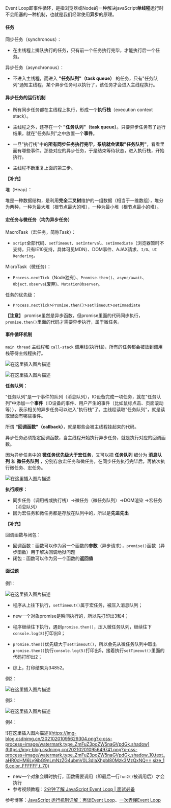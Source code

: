 Event Loop即事件循环，是指浏览器或Node的一种解决javaScript**单线程**运行时不会阻塞的一种机制，也就是我们经常使用**异步**的原理。

#### 任务
同步任务（synchronous）：
- 在主线程上排队执行的任务，只有前一个任务执行完毕，才能执行后一个任务。

异步任务（asynchronous）：
- 不进入主线程，而进入 **"任务队列"（task queue）** 的任务，只有"任务队列"通知主线程，某个异步任务可以执行了，该任务才会进入主线程执行。

#### 异步任务的运行机制
- 所有同步任务都在主线程上执行，形成一个**执行栈**（execution context stack）。

- 主线程之外，还存在一个 **"任务队列"（task queue）**。只要异步任务有了运行结果，就在"任务队列"之中放置一个**事件**。

- 一旦"执行栈"中的**所有同步任务执行完毕，系统就会读取"任务队列"**，看看里面有哪些事件。那些对应的异步任务，于是结束等待状态，进入执行栈，开始执行。

- 主线程不断重复上面的第三步。

**【补充】**

堆（Heap）：

堆是一种数据结构，是利用**完全二叉树**维护的一组数据（相当于一维数组），堆分为两种，一种为最大堆（根节点最大的堆），一种为最小堆（根节点最小的堆）。

#### 宏任务与微任务（均为异步任务）
MacroTask（宏任务，简称Task）：

- `script`全部代码、`setTimeout`、`setInterval`、`setImmediate`（浏览器暂时不支持，只有IE10支持，具体可见MDN）、DOM事件、AJAX请求、`I/O`、`UI Rendering`。


MicroTask（微任务）：

 - `Process.nextTick`（Node独有）、`Promise.then()`、`async/await`、`Object.observe`(废弃)、`MutationObserver`。


任务的优先级：

-  `Process.nextTick`>`Promise.then()`>`setTimeout`>`setImmediate`

**【注意】** promise虽然是异步函数，但promise里面的代码同步执行，`promise.then()`里面的代码才需要异步执行，属于微任务。

#### 事件循环机制
`main thread` 主线程和 `call-stack` 调用栈(执行栈)，所有的任务都会被放到调用栈等待主线程执行。

![在这里插入图片描述](https://img-blog.csdnimg.cn/20210201093030362.png?x-oss-process=image/watermark,type_ZmFuZ3poZW5naGVpdGk,shadow_10,text_aHR0cHM6Ly9ibG9nLmNzZG4ubmV0L3dlaXhpbl80Mzk3MzQxNQ==,size_16,color_FFFFFF,t_70)

![在这里插入图片描述](https://img-blog.csdnimg.cn/20210201093050923.png?x-oss-process=image/watermark,type_ZmFuZ3poZW5naGVpdGk,shadow_10,text_aHR0cHM6Ly9ibG9nLmNzZG4ubmV0L3dlaXhpbl80Mzk3MzQxNQ==,size_16,color_FFFFFF,t_70)

**任务队列：**

"任务队列"是一个事件的队列（消息队列），IO设备完成一项任务，就在"任务队列"中添加一个**事件**（IO设备的事件、用户产生的事件（比如鼠标点击、页面滚动等）），表示相关的异步任务可以进入"执行栈"了。主线程读取"任务队列"，就是读取里面有哪些事件。

所谓 **"回调函数"（callback）**，就是那些会被主线程挂起来的代码。

异步任务必须指定回调函数，当主线程开始执行异步任务，就是执行对应的回调函数。

因为异步任务中的 **微任务优先级大于宏任务**，又可以把 **任务队列** 细分为 **消息队列** 和 **微任务队列** ，分别存放宏任务和微任务，在同步任务执行完毕后，再依次执行微任务、宏任务。

![在这里插入图片描述](https://img-blog.csdnimg.cn/20210201094348881.png?x-oss-process=image/watermark,type_ZmFuZ3poZW5naGVpdGk,shadow_10,text_aHR0cHM6Ly9ibG9nLmNzZG4ubmV0L3dlaXhpbl80Mzk3MzQxNQ==,size_16,color_FFFFFF,t_70)


**执行顺序：**
- 同步任务（调用栈或执行栈）->微任务（微任务队列）->DOM渲染 ->宏任务（消息队列）
- 因为宏任务和微任务都是存放在队列中的，所以是**先进先出**

**【补充】**

回调函数与闭包：
- 回调函数：函数可以作为另一个函数的**参数**（异步请求），`promise()`函数（异步函数）用于解决回调地狱问题
- 闭包：函数可以作为另一个函数的**返回值**

#### 面试题
例1：

![在这里插入图片描述](https://img-blog.csdnimg.cn/20210201094901982.png?x-oss-process=image/watermark,type_ZmFuZ3poZW5naGVpdGk,shadow_10,text_aHR0cHM6Ly9ibG9nLmNzZG4ubmV0L3dlaXhpbl80Mzk3MzQxNQ==,size_16,color_FFFFFF,t_70)
- 程序从上往下执行，`setTimeout()`属于宏任务，被压入消息队列；

- new一个对象promise是瞬间执行的，所以先打印出3和4；

- 程序继续往下执行，遇到`promise.then()`，压入微任务队列，继续往下`console.log(8)`打印出8；

- `promise.then()`优先级大于`setTimeout()`，所以会先从微任务队列中取出`promise.then()`执行`console.log(5)`打印出5，接着执行`setTimeout()`里面的代码打印出2；

- 综上，打印结果为34852。

例2：

![在这里插入图片描述](https://img-blog.csdnimg.cn/20210201094910227.png?x-oss-process=image/watermark,type_ZmFuZ3poZW5naGVpdGk,shadow_10,text_aHR0cHM6Ly9ibG9nLmNzZG4ubmV0L3dlaXhpbl80Mzk3MzQxNQ==,size_16,color_FFFFFF,t_70)

例3：

![在这里插入图片描述](https://img-blog.csdnimg.cn/20210201095616166.png?x-oss-process=image/watermark,type_ZmFuZ3poZW5naGVpdGk,shadow_10,text_aHR0cHM6Ly9ibG9nLmNzZG4ubmV0L3dlaXhpbl80Mzk3MzQxNQ==,size_16,color_FFFFFF,t_70)

例4：

![在这里插入图片描述\](https://img-blog.csdnimg.cn/20210201095629304.png?x-oss-process=image/watermark,type_ZmFuZ3poZW5naGVpdGk,shadow](https://img-blog.csdnimg.cn/20210201095649741.png?x-oss-process=image/watermark,type_ZmFuZ3poZW5naGVpdGk,shadow_10,text_aHR0cHM6Ly9ibG9nLmNzZG4ubmV0L3dlaXhpbl80Mzk3MzQxNQ==,size_16,color_FFFFFF,t_70)
- new一个对象会瞬时执行，函数需要调用（即最后一行`fun2()`被调用后）才会执行
- 参考视频教程：[2分钟了解 JavaScript Event Loop | 面试必备](https://www.bilibili.com/video/BV1kf4y1U7Ln/?spm_id_from=333.788.b_636f6d6d656e74.30)


参考博客：[JavaScript 运行机制详解：再谈Event Loop](http://www.ruanyifeng.com/blog/2014/10/event-loop.html)、[一次弄懂Event Loop](https://zhuanlan.zhihu.com/p/55511602)
